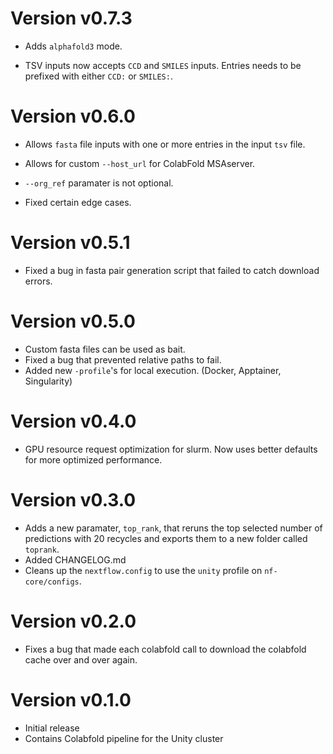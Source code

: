# Version v0.7.3

- Adds `alphafold3` mode.

- TSV inputs now accepts `CCD` and `SMILES` inputs. Entries needs to be prefixed with either `CCD:` or `SMILES:`.

# Version v0.6.0

- Allows `fasta` file inputs with one or more entries in the input `tsv` file.

- Allows for custom `--host_url` for ColabFold MSAserver.

- `--org_ref` paramater is not optional.

- Fixed certain edge cases.

# Version v0.5.1

- Fixed a bug in fasta pair generation script that failed to catch download errors.

# Version v0.5.0

- Custom fasta files can be used as bait.
- Fixed a bug that prevented relative paths to fail.
- Added new `-profile`'s for local execution. (Docker, Apptainer, Singularity)

# Version v0.4.0

- GPU resource request optimization for slurm. Now uses better defaults for more optimized performance.

# Version v0.3.0

- Adds a new paramater, `top_rank`, that reruns the top selected number of predictions with 20 recycles and exports them to a new folder called `toprank`.
- Added CHANGELOG.md
- Cleans up the `nextflow.config` to use the `unity` profile on `nf-core/configs`.

# Version v0.2.0

- Fixes a bug that made each colabfold call to download the colabfold cache over and over again.

# Version v0.1.0

- Initial release
- Contains Colabfold pipeline for the Unity cluster
